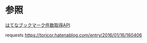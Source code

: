 

# 参照
[はてなブックマーク件数取得API](https://developer.hatena.ne.jp/ja/documents/bookmark/apis/getcount/)

requests
https://toricor.hatenablog.com/entry/2016/01/16/160406